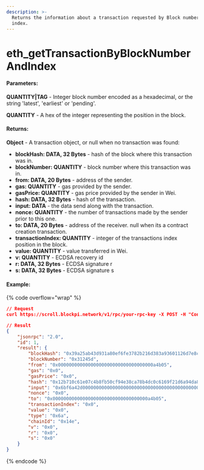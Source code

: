 ```yaml
---
description: >-
  Returns the information about a transaction requested by Block number and
  index.
---
```


# eth\_getTransactionByBlockNumberAndIndex

#### **Parameters:**

**QUANTITY|TAG** - Integer block number encoded as a hexadecimal, or the string 'latest', 'earliest' or 'pending'.

**QUANTITY** - A hex of the integer representing the position in the block.

#### **Returns:**

**Object** - A transaction object, or null when no transaction was found:

* **blockHash: DATA, 32 Bytes** - hash of the block where this transaction was in.
* **blockNumber: QUANTITY** - block number where this transaction was in.
* **from: DATA, 20 Bytes** - address of the sender.
* **gas: QUANTITY** - gas provided by the sender.
* **gasPrice: QUANTITY** - gas price provided by the sender in Wei.
* **hash: DATA, 32 Bytes** - hash of the transaction.
* **input: DATA** - the data send along with the transaction.
* **nonce: QUANTITY** - the number of transactions made by the sender prior to this one.
* **to: DATA, 20 Bytes** - address of the receiver. null when its a contract creation transaction.
* **transactionIndex: QUANTITY** - integer of the transactions index position in the block.
* **value: QUANTITY** - value transferred in Wei.
* **v: QUANTITY** - ECDSA recovery id
* **r: DATA, 32 Bytes** - ECDSA signature r
* **s: DATA, 32 Bytes** - ECDSA signature s

#### Example:

{% code overflow="wrap" %}
```json
// Request
curl https://scroll.blockpi.network/v1/rpc/your-rpc-key -X POST -H "Content-Type: application/json" --data '{"jsonrpc":"2.0","method":"eth_getTransactionByBlockNumberAndIndex","params":["latest", "0x0"],"id":1}'

// Result
{
    "jsonrpc": "2.0",
    "id": 1,
    "result": {
        "blockHash": "0x39a25ab43d931a80ef6fe3782b216d383a93601126d7e8c6790f462f0ac651d3",
        "blockNumber": "0x31245d",
        "from": "0x00000000000000000000000000000000000a4b05",
        "gas": "0x0",
        "gasPrice": "0x0",
        "hash": "0x12b710c61e07c4b8fb50cf94e38ca78b4dc0c6169f21d6a94da8b48ccd404eba",
        "input": "0x6bf6a42d000000000000000000000000000000000000000000000000000000000000000000000000000000000000000000000000000000000000000000000000007a9007000000000000000000000000000000000000000000000000000000000031245d0000000000000000000000000000000000000000000000000000000000000000",
        "nonce": "0x0",
        "to": "0x00000000000000000000000000000000000a4b05",
        "transactionIndex": "0x0",
        "value": "0x0",
        "type": "0x6a",
        "chainId": "0x14e",
        "v": "0x0",
        "r": "0x0",
        "s": "0x0"
    }
}
```
{% endcode %}
